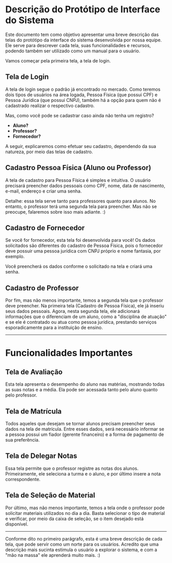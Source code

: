 # Descrição do Protótipo de Interface do Sistema

Este documento tem como objetivo apresentar uma breve descrição das telas do protótipo da interface do sistema desenvolvida por nossa equipe. Ele serve para descrever cada tela, suas funcionalidades e recursos, podendo também ser utilizado como um manual para o usuário.

Vamos começar pela primeira tela, a tela de login.

## Tela de Login

A tela de login segue o padrão já encontrado no mercado. Como teremos dois tipos de usuários na área logada, Pessoa Física (que possui CPF) e Pessoa Jurídica (que possui CNPJ), também há a opção para quem não é cadastrado realizar o respectivo cadastro.

Mas, como você pode se cadastrar caso ainda não tenha um registro?

- **Aluno?**
- **Professor?**
- **Fornecedor?**

A seguir, explicaremos como efetuar seu cadastro, dependendo da sua natureza, por meio das telas de cadastro.

## Cadastro Pessoa Física (Aluno ou Professor)

A tela de cadastro para Pessoa Física é simples e intuitiva. O usuário precisará preencher dados pessoais como CPF, nome, data de nascimento, e-mail, endereço e criar uma senha. 

Detalhe: essa tela serve tanto para professores quanto para alunos. No entanto, o professor terá uma segunda tela para preencher. Mas não se preocupe, falaremos sobre isso mais adiante. :)

## Cadastro de Fornecedor

Se você for fornecedor, esta tela foi desenvolvida para você! Os dados solicitados são diferentes do cadastro de Pessoa Física, pois o fornecedor deve possuir uma pessoa jurídica com CNPJ próprio e nome fantasia, por exemplo. 

Você preencherá os dados conforme o solicitado na tela e criará uma senha.

## Cadastro de Professor

Por fim, mas não menos importante, temos a segunda tela que o professor deve preencher. Na primeira tela (Cadastro de Pessoa Física), ele já inseriu seus dados pessoais. Agora, nesta segunda tela, ele adicionará informações que o diferenciam de um aluno, como a "disciplina de atuação" e se ele é contratado ou atua como pessoa jurídica, prestando serviços esporadicamente para a instituição de ensino.

---

# Funcionalidades Importantes

## Tela de Avaliação

Esta tela apresenta o desempenho do aluno nas matérias, mostrando todas as suas notas e a média. Ela pode ser acessada tanto pelo aluno quanto pelo professor.

## Tela de Matrícula

Todos aqueles que desejam se tornar alunos precisam preencher seus dados na tela de matrícula. Entre esses dados, será necessário informar se a pessoa possui um fiador (gerente financeiro) e a forma de pagamento de sua preferência.

## Tela de Delegar Notas

Essa tela permite que o professor registre as notas dos alunos. Primeiramente, ele seleciona a turma e o aluno, e por último insere a nota correspondente.

## Tela de Seleção de Material

Por último, mas não menos importante, temos a tela onde o professor pode solicitar materiais utilizados no dia a dia. Basta selecionar o tipo de material e verificar, por meio da caixa de seleção, se o item desejado está disponível.

---

Conforme dito no primeiro parágrafo, esta é uma breve descrição de cada tela, que pode servir como um norte para os usuários. Acredito que uma descrição mais sucinta estimula o usuário a explorar o sistema, e com a "mão na massa" ele aprenderá muito mais. :)